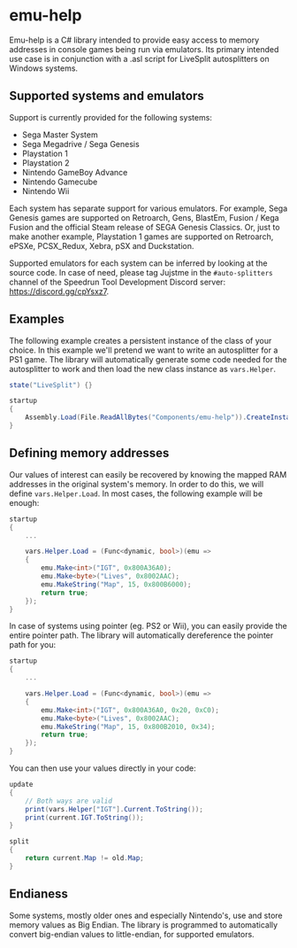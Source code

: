 # emu-help

Emu-help is a C# library intended to provide easy access to memory addresses in console games being run via emulators.
Its primary intended use case is in conjunction with a .asl script for LiveSplit autosplitters on Windows systems.

## Supported systems and emulators

Support is currently provided for the following systems:
- Sega Master System
- Sega Megadrive / Sega Genesis
- Playstation 1
- Playstation 2
- Nintendo GameBoy Advance
- Nintendo Gamecube
- Nintendo Wii

Each system has separate support for various emulators. For example, Sega Genesis games are supported on Retroarch, Gens, BlastEm, Fusion / Kega Fusion and the official Steam release of SEGA Genesis Classics. Or, just to make another example, Playstation 1 games are supported on Retroarch, ePSXe, PCSX_Redux, Xebra, pSX and Duckstation.

Supported emulators for each system can be inferred by looking at the source code. In case of need, please tag Jujstme in the `#auto-splitters` channel of the Speedrun Tool Development Discord server: https://discord.gg/cpYsxz7.

## Examples

The following example creates a persistent instance of the class of your choice. In this example we'll pretend we want to write an autosplitter for a PS1 game.
The library will automatically generate some code needed for the autosplitter to work and then load the new class instance as `vars.Helper`.

```cs
state("LiveSplit") {}

startup
{
    Assembly.Load(File.ReadAllBytes("Components/emu-help")).CreateInstance("PS1");
}
```

## Defining memory addresses

Our values of interest can easily be recovered by knowing the mapped RAM addresses in the original system's memory. In order to do this, we will define `vars.Helper.Load`.
In most cases, the following example will be enough:

```cs
startup
{
    ...

    vars.Helper.Load = (Func<dynamic, bool>)(emu => 
    {
        emu.Make<int>("IGT", 0x800A36A0);
        emu.Make<byte>("Lives", 0x8002AAC);
        emu.MakeString("Map", 15, 0x800B6000);
        return true;
    });
}
```

In case of systems using pointer (eg. PS2 or Wii), you can easily provide the entire pointer path. The library will automatically dereference the pointer path for you:

```cs
startup
{
    ...

    vars.Helper.Load = (Func<dynamic, bool>)(emu => 
    {
        emu.Make<int>("IGT", 0x800A36A0, 0x20, 0xC0);
        emu.Make<byte>("Lives", 0x8002AAC);
        emu.MakeString("Map", 15, 0x800B2010, 0x34);
        return true;
    });
}
```

You can then use your values directly in your code:

```cs
update
{
    // Both ways are valid
    print(vars.Helper["IGT"].Current.ToString());
    print(current.IGT.ToString());
}

split
{
    return current.Map != old.Map;
}
```

## Endianess

Some systems, mostly older ones and especially Nintendo's, use and store memory values as Big Endian. The library is programmed to automatically convert big-endian values to little-endian, for supported emulators.